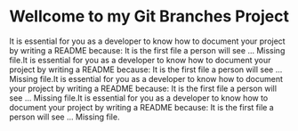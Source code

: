 # Wellcome to my Git Branches Project

 It is essential for you as a developer to know how to document your project by writing a README because: It is the first file a person will see ...
Missing file.It is essential for you as a developer to know how to document your project by writing a README because: It is the first file a person will see ...
Missing file.It is essential for you as a developer to know how to document your project by writing a README because: It is the first file a person will see ...
Missing file.It is essential for you as a developer to know how to document your project by writing a README because: It is the first file a person will see ...
Missing file.
